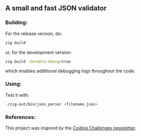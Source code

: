 ## A small and fast JSON validator 

### Building: 
For the release version, do:
```bash 
zig build 
```

or, for the development version: 
```bash 
zig build -Denable-debug=true
```
which enables additional debugging logs throughout the code.


### Using: 
Test it with: 
```bash 
./zig-out/bin/json_parser <filename.json> 
```

### References: 
This project was inspired by the [Coding Challenges newsletter](https://codingchallenges.fyi/challenges/challenge-json-parser).
